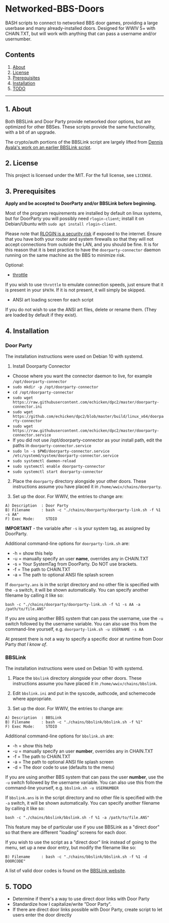 # Networked-BBS-Doors

BASH scripts to connect to networked BBS door games, providing a large userbase and 
many already-installed doors.  Designed for WWIV 5+ with CHAIN.TXT, but 
will work with anything that can pass a username and/or usernumber. 

## Contents
 1. [About](#1-about)
 2. [License](#2-license)
 3. [Prerequisites](#3-prerequisites)
 4. [Installation](#4-installation)
 5. [TODO](#5-todo)

***

## 1. About

Both BBSLink and Door Party provide networked door options, but are optimized for
other BBSes. These scripts provide the same functionality, with a bit of an upgrade.

The crypto/auth portions of the BBSLink script are largely lifted from [Dennis Ayala's 
work on an earlier BBSLink script](http://www.bbslink.net/sysop/linux.php).

## 2. License

This project is licensed under the MIT. For the full license, see `LICENSE`.

## 3. Prerequisites

**Apply and be accepted to DoorParty and/or BBSLink before beginning.**

Most of the program requirements are installed by default on linux systems, but
for DoorParty you will possibly need `rlogin-client`; install it on Debian/Ubuntu
with `sudo apt install rlogin-client`.

Please note that [RLOGIN is a security risk](https://www.ssh.com/ssh/rlogin) if 
exposed to the internet.  Ensure that you have both your router and system firewalls 
so that they will not accept connections from outside the LAN, and you should be 
fine. It is for this reason that it is best practice to have the `doorparty-connector` 
daemon running on the same machine as the BBS to minimize risk.

Optional:

* [throttle](https://linux.die.net/man/1/throttle)

If you wish to use `throttle` to emulate connection speeds, just ensure that 
it is present in your `$PATH`. If it is not present, it will simply be skipped.

* ANSI art loading screen for each script

If you do not wish to use the ANSI art files, delete or rename them. (They are 
loaded by default if they exist).

## 4. Installation

### Door Party

The installation instructions were used on Debian 10 with systemd.

1. Install Doorparty Connector
* Choose where you want the connector daemon to live, for example `/opt/doorparty-connector`
* `sudo mkdir -p /opt/doorparty-connector`
* `cd /opt/doorparty-connector`
* `sudo wget https://raw.githubusercontent.com/echicken/dpc2/master/doorparty-connector.ini`
* `sudo wget https://github.com/echicken/dpc2/blob/master/build/linux_x64/doorparty-connector`
* `sudo wget https://raw.githubusercontent.com/echicken/dpc2/master/doorparty-connector.service`
* If you did not use /opt/doorparty-connector as your install path, edit the paths in `doorparty-connector.service`
* `sudo ln -s $PWD/doorparty-connector.service /etc/systemd/system/doorparty-connector.service`
* `sudo systemctl daemon-reload`
* `sudo systemctl enable doorparty-connector`
* `sudo systemctl start doorparty-connector`
    
2. Place the `doorparty` directory alongside your other doors. These instructions 
assume you have placed it in `/home/wwiv/chains/doorparty`.

3. Set up the door. For WWIV, the entries to change are:

`A) Description  : Door Party`  
`B) Filename     : bash -c "./chains/doorparty/doorparty-link.sh -f %1 -s AA"`  
`F) Exec Mode:     STDIO`  

**IMPORTANT** - the variable after `-s` is your system tag, as assigned by DoorParty.

Additional command-line options for `doorparty-link.sh` are:

* -h = show this help
* -u = manually specify an user **name**, overrides any in CHAIN.TXT
* -s = Your SystemTag from DoorParty. Do NOT use brackets.
* -f = The path to CHAIN.TXT
* -a = The path to optional ANSI file splash screen

If `doorparty.ans` is in the script directory and no other file is specified with 
the `-a` switch, it will be shown automatically. You can specify another filename 
by calling it like so: 

`bash -c "./chains/doorparty/doorparty-link.sh -f %1 -s AA -a /path/to/file.ANS"`

If you are using another BBS system that can pass the username, use the `-u` 
switch followed by the username variable.  You can also use this from the 
command-line yourself, e.g. `doorparty-link.sh -u USERNAME -s AA`

At present there is not a way to specify a specific door at runtime from Door Party *that I know of*.

### BBSLink

The installation instructions were used on Debian 10 with systemd.

1. Place the `bbslink` directory alongside your other doors. These instructions 
assume you have placed it in `/home/wwiv/chains/bbslink`.

2. Edit `bbslink.ini` and put in the syscode, authcode, and schemecode where 
appropriate.

3. Set up the door. For WWIV, the entries to change are:

`A) Description  : BBSLink`  
`B) Filename     : bash -c "./chains/bbslink/bbslink.sh -f %1"`  
`F) Exec Mode:     STDIO`  

Additional command-line options for `bbslink.sh` are:

* -h = show this help
* -u = manually specify an user **number**, overrides any in CHAIN.TXT
* -f = The path to CHAIN.TXT
* -a = The path to optional ANSI file splash screen
* -d = The door code to use (defaults to the menu)

If you are using another BBS system that can pass the user **number**, use the `-u` 
switch followed by the username variable.  You can also use this from the 
command-line yourself, e.g. `bbslink.sh -u USERNUMBER`

If `bbslink.ans` is in the script directory and no other file is specified with 
the `-a` switch, it will be shown automatically. You can specify another filename 
by calling it like so: 

`bash -c "./chains/bbslink/bbslink.sh -f %1 -a /path/to/file.ANS"`

This feature may be of particular use if you use BBSLink as a "direct door" so 
that there are different "loading" screens for each door.

If you wish to use the script as a "direct door" link instead of going to the 
menu, set up a new door entry, but modify the filename like so:

`B) Filename     : bash -c "./chains/bbslink/bbslink.sh -f %1 -d DOORCODE"`

A list of valid door codes is found on the [BBSLink website](http://www.bbslink.net/sysop/).

## 5. TODO

* Determine if there's a way to use direct door links with Door Party
* Standardize how I capitalize/write "Door Party".  
* If there are direct door links possible with Door Party, create script to let 
users enter the door directly 
